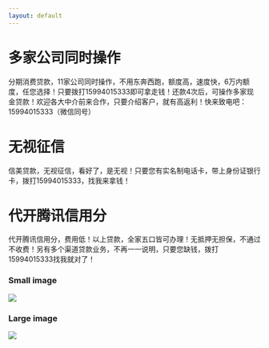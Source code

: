 ```yaml
---
layout: default
---
```


# [](#header-1)多家公司同时操作

分期消费贷款，11家公司同时操作，不用东奔西跑，额度高，速度快，6万内额度，任您选择！只要拨打15994015333即可拿走钱！还款4次后，可操作多家现金贷款！欢迎各大中介前来合作，只要介绍客户，就有高返利！快来致电吧：15994015333（微信同号）


# [](#header-1)无视征信

信美贷款，无视征信，看好了，是无视！只要您有实名制电话卡，带上身份证银行卡，拨打15994015333，找我来拿钱！

# [](#header-1)代开腾讯信用分

代开腾讯信用分，费用低！以上贷款，全家五口皆可办理！无抵押无担保，不通过不收费！另有多个渠道贷款业务，不再一一说明，只要您缺钱，拨打15994015333找我就对了！



### Small image

![](https://assets-cdn.github.com/images/icons/emoji/octocat.png)

### Large image

![](https://guides.github.com/activities/hello-world/branching.png)

